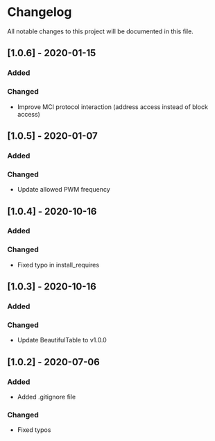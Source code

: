 # Changelog

All notable changes to this project will be documented in this file.

## [1.0.6] - 2020-01-15

### Added

### Changed

- Improve MCI protocol interaction (address access instead of block access)

## [1.0.5] - 2020-01-07

### Added

### Changed

- Update allowed PWM frequency

## [1.0.4] - 2020-10-16

### Added

### Changed

- Fixed typo in install_requires

## [1.0.3] - 2020-10-16

### Added

### Changed

- Update BeautifulTable to v1.0.0

## [1.0.2] - 2020-07-06

### Added

- Added .gitignore file

### Changed

- Fixed typos